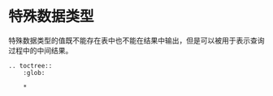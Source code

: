 # 特殊数据类型

特殊数据类型的值既不能存在表中也不能在结果中输出，但是可以被用于表示查询过程中的中间结果。

```eval_rst
.. toctree::
    :glob:

    *
```

